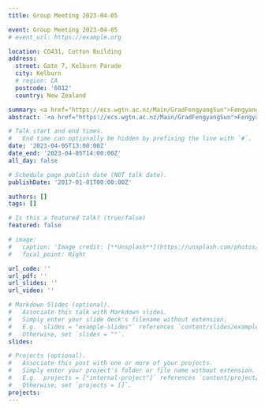 ```yaml
---
title: Group Meeting 2023-04-05

event: Group Meeting 2023-04-05
# event_url: https://example.org

location: CO431, Cotton Building
address:
  street: Gate 7, Kelburn Parade
  city: Kelburn
  # region: CA
  postcode: '6012'
  country: New Zealand

summary: <a href="https://ecs.wgtn.ac.nz/Main/GradFengyangSun">Fengyang Sun</a> will practice his PhD proposal presentation.
abstract: '<a href="https://ecs.wgtn.ac.nz/Main/GradFengyangSun">Fengyang Sun</a> will practice his PhD proposal presentation.'

# Talk start and end times.
#   End time can optionally be hidden by prefixing the line with `#`.
date: '2023-04-05T13:00:00Z'
date_end: '2023-04-05T14:00:00Z'
all_day: false

# Schedule page publish date (NOT talk date).
publishDate: '2017-01-01T00:00:00Z'

authors: []
tags: []

# Is this a featured talk? (true/false)
featured: false

# image:
#   caption: 'Image credit: [**Unsplash**](https://unsplash.com/photos/bzdhc5b3Bxs)'
#   focal_point: Right

url_code: ''
url_pdf: ''
url_slides: ''
url_video: ''

# Markdown Slides (optional).
#   Associate this talk with Markdown slides.
#   Simply enter your slide deck's filename without extension.
#   E.g. `slides = "example-slides"` references `content/slides/example-slides.md`.
#   Otherwise, set `slides = ""`.
slides:

# Projects (optional).
#   Associate this post with one or more of your projects.
#   Simply enter your project's folder or file name without extension.
#   E.g. `projects = ["internal-project"]` references `content/project/deep-learning/index.md`.
#   Otherwise, set `projects = []`.
projects:
---
```


<!-- Slides can be added in a few ways:

- **Create** slides using Wowchemy's [_Slides_](https://wowchemy.com/docs/managing-content/#create-slides) feature and link using `slides` parameter in the front matter of the talk file
- **Upload** an existing slide deck to `static/` and link using `url_slides` parameter in the front matter of the talk file
- **Embed** your slides (e.g. Google Slides) or presentation video on this page using [shortcodes](https://wowchemy.com/docs/writing-markdown-latex/).

Further event details, including page elements such as image galleries, can be added to the body of this page. -->
